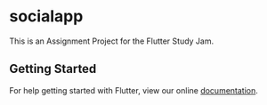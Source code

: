 # socialapp

This is an Assignment Project for the Flutter Study Jam.

## Getting Started

For help getting started with Flutter, view our online
[documentation](https://flutter.io/).
